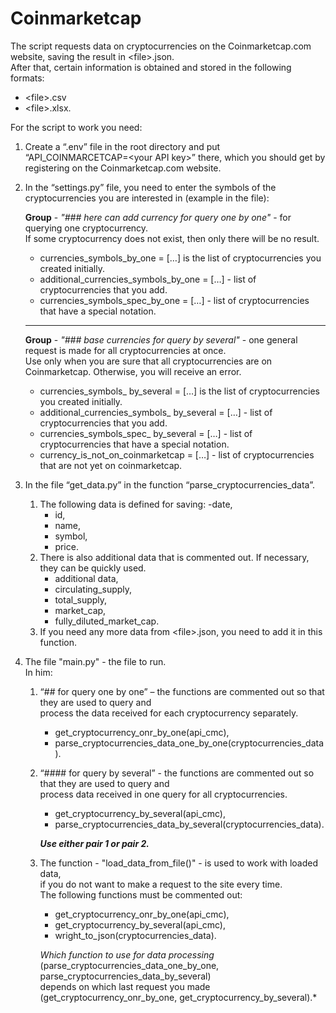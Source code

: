 # Coinmarketcap


The script requests data on cryptocurrencies on the Coinmarketcap.com website,
saving the result in \<file>.json.<br>
After that, certain information is obtained and stored in the following formats:
- \<file>.csv
- \<file>.xlsx.

For the script to work you need:
1. Create a “.env” file in the root directory and put<br>
“API_COINMARCETCAP=\<your API key>” there, which you should get by registering on the Coinmarketcap.com website.


2. In the “settings.py” file, you need to enter the symbols of the <br>cryptocurrencies you are interested in (example in the file):

    **Group** - _"### here can add currency for query one by one"_ - for querying one cryptocurrency.<br>
    If some cryptocurrency does not exist, then only there will be no result.
    - currencies_symbols_by_one = […] is the list of cryptocurrencies you created initially.
    - additional_currencies_symbols_by_one = […] - list of cryptocurrencies that you add.
    - currencies_symbols_spec_by_one = […] - list of cryptocurrencies that have a special notation.<br>
    ----
    **Group** - _"### base currencies for query by several"_ - one general request is made for all cryptocurrencies at once.<br>
    Use only when you are sure that all cryptocurrencies are on Coinmarketcap. Otherwise, you will receive an error.
    - currencies_symbols_ by_several = […] is the list of cryptocurrencies you created initially.
    - additional_currencies_symbols_ by_several = […] - list of cryptocurrencies that you add.
    - currencies_symbols_spec_ by_several = […] - list of cryptocurrencies that have a special notation.
    - currency_is_not_on_coinmarketcap = […] - list of cryptocurrencies that are not yet on coinmarketcap.


3. In the file “get_data.py” in the function “parse_cryptocurrencies_data”.
    1. The following data is defined for saving:
        -date,
        - id,
        - name,
        - symbol,
        - price.
    2. There is also additional data that is commented out. If necessary, they can be quickly used.
        - additional data,
        - circulating_supply,
        - total_supply,
        - market_cap,
        - fully_diluted_market_cap.
    3. If you need any more data from \<file>.json, you need to add it in this function.


4. The file "main.py" - the file to run.<br>
In him:
    1. “## for query one by one” – the functions are commented out so that they are used to query and <br>
    process the data received for each cryptocurrency separately.
        - get_cryptocurrency_onr_by_one(api_cmc),
        - parse_cryptocurrencies_data_one_by_one(cryptocurrencies_data).

    2. “#### for query by several” - the functions are commented out so that they are used to query and <br>
    process data received in one query for all cryptocurrencies.
        - get_cryptocurrency_by_several(api_cmc),
        - parse_cryptocurrencies_data_by_several(cryptocurrencies_data).

        ***Use either pair 1 or pair 2.***

    3. The function - "load_data_from_file()" - is used to work with loaded data,<br>
    if you do not want to make a request to the site every time.<br>
    The following functions must be commented out:
        - get_cryptocurrency_onr_by_one(api_cmc),
        - get_cryptocurrency_by_several(api_cmc),
        - wright_to_json(cryptocurrencies_data).

        *Which function to use for data processing<br>*
            (parse_cryptocurrencies_data_one_by_one, parse_cryptocurrencies_data_by_several)<br>
        depends on which last request you made<br>
            (get_cryptocurrency_onr_by_one, get_cryptocurrency_by_several).*